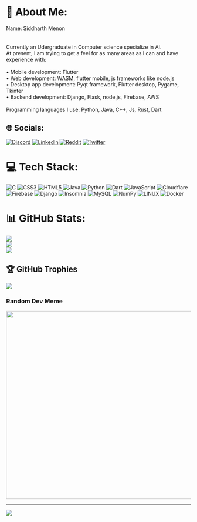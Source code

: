# 💫 About Me:
Name: Siddharth Menon<br><br><br> Currently an Udergraduate in Computer science specialize in AI.<br>At present, I am trying to get a feel for as many areas as I can and have experience with:<br><br>    • Mobile development: Flutter<br>    • Web development: WASM, flutter mobile, js frameworks like node.js<br>    • Desktop app development: Pyqt framework, Flutter desktop, Pygame, Tkinter<br>    • Backend development: Django, Flask, node.js, Firebase, AWS<br><br>Programming languages I use: Python, Java, C++, Js, Rust, Dart


## 🌐 Socials:
[![Discord](https://img.shields.io/badge/Discord-%237289DA.svg?logo=discord&logoColor=white)](https://discord.gg/BiscuitBobby#6927) [![LinkedIn](https://img.shields.io/badge/LinkedIn-%230077B5.svg?logo=linkedin&logoColor=white)](https://linkedin.com/in/BiscuitBobby) [![Reddit](https://img.shields.io/badge/Reddit-%23FF4500.svg?logo=Reddit&logoColor=white)](https://reddit.com/user/BiscuitBobby) [![Twitter](https://img.shields.io/badge/Twitter-%231DA1F2.svg?logo=Twitter&logoColor=white)](https://twitter.com/Biscuit_Bobby) 

# 💻 Tech Stack:
![C](https://img.shields.io/badge/c-%2300599C.svg?style=for-the-badge&logo=c&logoColor=white) ![CSS3](https://img.shields.io/badge/css3-%231572B6.svg?style=for-the-badge&logo=css3&logoColor=white) ![HTML5](https://img.shields.io/badge/html5-%23E34F26.svg?style=for-the-badge&logo=html5&logoColor=white) ![Java](https://img.shields.io/badge/java-%23ED8B00.svg?style=for-the-badge&logo=java&logoColor=white) ![Python](https://img.shields.io/badge/python-3670A0?style=for-the-badge&logo=python&logoColor=ffdd54) ![Dart](https://img.shields.io/badge/dart-%230175C2.svg?style=for-the-badge&logo=dart&logoColor=white) ![JavaScript](https://img.shields.io/badge/javascript-%23323330.svg?style=for-the-badge&logo=javascript&logoColor=%23F7DF1E) ![Cloudflare](https://img.shields.io/badge/Cloudflare-F38020?style=for-the-badge&logo=Cloudflare&logoColor=white) ![Firebase](https://img.shields.io/badge/firebase-%23039BE5.svg?style=for-the-badge&logo=firebase) ![Django](https://img.shields.io/badge/django-%23092E20.svg?style=for-the-badge&logo=django&logoColor=white) ![Insomnia](https://img.shields.io/badge/Insomnia-black?style=for-the-badge&logo=insomnia&logoColor=5849BE) ![MySQL](https://img.shields.io/badge/mysql-%2300f.svg?style=for-the-badge&logo=mysql&logoColor=white) ![NumPy](https://img.shields.io/badge/numpy-%23013243.svg?style=for-the-badge&logo=numpy&logoColor=white) ![LINUX](https://img.shields.io/badge/Linux-FCC624?style=for-the-badge&logo=linux&logoColor=black) ![Docker](https://img.shields.io/badge/docker-%230db7ed.svg?style=for-the-badge&logo=docker&logoColor=white)
# 📊 GitHub Stats:
![](https://github-readme-stats.vercel.app/api?username=BiscuitBobby&theme=great-gatsby&hide_border=false&include_all_commits=true&count_private=true)<br/>
![](https://github-readme-streak-stats.herokuapp.com/?user=BiscuitBobby&theme=great-gatsby&hide_border=false)<br/>
![](https://github-readme-stats.vercel.app/api/top-langs/?username=BiscuitBobby&theme=great-gatsby&hide_border=false&include_all_commits=true&count_private=true&layout=compact)

## 🏆 GitHub Trophies
![](https://github-profile-trophy.vercel.app/?username=BiscuitBobby&theme=radical&no-frame=false&no-bg=true&margin-w=4)

### Random Dev Meme
<img src="https://rm.up.railway.app/" width="512px"/>

---
[![](https://visitcount.itsvg.in/api?id=BiscuitBobby&icon=5&color=12)](https://visitcount.itsvg.in)

<!-- Proudly created with GPRM ( https://gprm.itsvg.in ) -->

